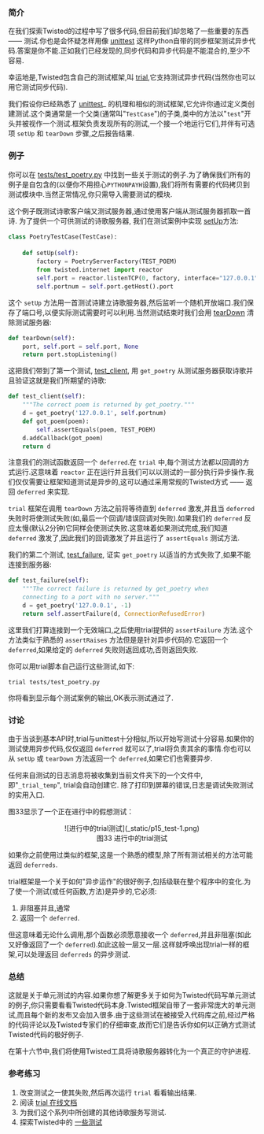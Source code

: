 
### 简介

在我们探索Twisted的过程中写了很多代码,但目前我们却忽略了一些重要的东西 —— 测试.你也是会怀疑怎样用像 [unittest](http://docs.python.org/library/unittest.html#module-unittest) 这样Python自带的同步框架测试异步代码.答案是你不能.正如我们已经发现的,同步代码和异步代码是不能混合的,至少不容易.

幸运地是,Twisted包含自己的测试框架,叫 [trial](http://twistedmatrix.com/documents/current/core/howto/testing.html),它支持测试异步代码(当然你也可以用它测试同步代码).

我们假设你已经熟悉了 [unittest](http://docs.python.org/library/unittest.html#module-unittest)_ 的机理和相似的测试框架,它允许你通过定义类创建测试.这个类通常是一个父类(通常叫"`TestCase`")的子类,类中的方法以"`test`"开头并被视作一个测试.框架负责发现所有的测试,一个接一个地运行它们,并伴有可选项 `setUp` 和 `tearDown` 步骤,之后报告结果.

### 例子

你可以在 [tests/test_poetry.py](https://github.com/jdavisp3/twisted-intro/blob/master/tests/test_poetry.py#L1) 中找到一些关于测试的例子.为了确保我们所有的例子是自包含的(以便你不用担心`PYTHONPAYH`设置),我们将所有需要的代码拷贝到测试模块中.当然正常情况,你只需导入需要测试的模块.

这个例子既测试诗歌客户端又测试服务器,通过使用客户端从测试服务器抓取一首诗. 为了提供一个可供测试的诗歌服务器, 我们在测试案例中实现 [setUp](https://github.com/jdavisp3/twisted-intro/blob/master/tests/test_poetry.py#L70)方法:
```python
class PoetryTestCase(TestCase):

    def setUp(self):
        factory = PoetryServerFactory(TEST_POEM)
        from twisted.internet import reactor
        self.port = reactor.listenTCP(0, factory, interface="127.0.0.1")
        self.portnum = self.port.getHost().port
```
这个 `setUp` 方法用一首测试诗建立诗歌服务器,然后监听一个随机开放端口.我们保存了端口号,以便实际测试需要时可以利用.当然测试结束时我们会用 [tearDown](https://github.com/jdavisp3/twisted-intro/blob/master/tests/test_poetry.py#L76) 清除测试服务器:
```python
def tearDown(self):
    port, self.port = self.port, None
    return port.stopListening()
```
这把我们带到了第一个测试, [test_client](https://github.com/jdavisp3/twisted-intro/blob/master/tests/test_poetry.py#L80), 用 `get_poetry` 从测试服务器获取诗歌并且验证这就是我们所期望的诗歌:
```python
def test_client(self):
    """The correct poem is returned by get_poetry."""
    d = get_poetry('127.0.0.1', self.portnum)
    def got_poem(poem):
        self.assertEquals(poem, TEST_POEM)
    d.addCallback(got_poem)
    return d
```
注意我们的测试函数返回一个 `deferred`.在 `trial` 中,每个测试方法都以回调的方式运行.这意味着 `reactor` 正在运行并且我们可以以测试的一部分执行异步操作.我们仅仅需要让框架知道测试是异步的,这可以通过采用常规的Twisted方式 —— 返回 `deferred` 来实现.

`trial` 框架在调用 `tearDown` 方法之前将等待直到 `deferred` 激发,并且当 `deferred` 失败时将使测试失败(如,最后一个回调/错误回调对失败).如果我们的 `deferred` 反应太慢(默认2分钟)它同样会使测试失败.这意味着如果测试完成,我们知道 `deferred` 激发了,因此我们的回调激发了并且运行了 `assertEquals` 测试方法.

我们的第二个测试, [test_failure](https://github.com/jdavisp3/twisted-intro/blob/master/tests/test_poetry.py#L91), 证实 `get_poetry` 以适当的方式失败了,如果不能连接到服务器:
```python
def test_failure(self):
    """The correct failure is returned by get_poetry when
    connecting to a port with no server."""
    d = get_poetry('127.0.0.1', -1)
    return self.assertFailure(d, ConnectionRefusedError)
```
这里我们打算连接到一个无效端口,之后使用trial提供的 `assertFailure` 方法.这个方法类似于熟悉的 `assertRaises` 方法但是是针对异步代码的.它返回一个 `deferred`,如果给定的 `deferred` 失败则返回成功,否则返回失败.

你可以用trial脚本自己运行这些测试,如下:
```
trial tests/test_poetry.py
```
你将看到显示每个测试案例的输出,OK表示测试通过了.

### 讨论

由于当谈到基本API时,trial与unittest十分相似,所以开始写测试十分容易.如果你的测试使用异步代码,仅仅返回 `deferred` 就可以了,trial将负责其余的事情.你也可以从 `setUp` 或 `tearDown` 方法返回一个 `deferred`,如果它们也需要异步.

任何来自测试的日志消息将被收集到当前文件夹下的一个文件中,即"`_trial_temp`", trial会自动创建它. 除了打印到屏幕的错误,日志是调试失败测试的实用入口.

图33显示了一个正在进行中的假想测试：

<center>![进行中的trial测试](_static/p15_test-1.png)</center>
<center>图33 进行中的trial测试</center>

如果你之前使用过类似的框架,这是一个熟悉的模型,除了所有测试相关的方法可能返回 `deferreds`.

trial框架是一个关于如何"异步运作"的很好例子,包括级联在整个程序中的变化.为了使一个测试(或任何函数,方法)是异步的,它必须:

1. 非阻塞并且,通常
2. 返回一个 `deferred`.

但这意味着无论什么调用,那个函数必须愿意接收一个 `deferred`,并且非阻塞(如此又好像返回了一个 `deferred`).如此这般一层又一层.这样就呼唤出现trial一样的框架,可以处理返回 `deferreds` 的异步测试.

### 总结

这就是关于单元测试的内容.如果你想了解更多关于如何为Twisted代码写单元测试的例子,你只需要看看Twisted代码本身.Twisted框架自带了一套非常庞大的单元测试,而且每个新的发布又会加入很多.由于这些测试在被接受入代码库之前,经过严格的代码评论以及Twisted专家们的仔细审查,故而它们是告诉你如何以正确方式测试Twisted代码的极好例子.

在第十六节中,我们将使用Twisted工具将诗歌服务器转化为一个真正的守护进程.

### 参考练习

1. 改变测试之一使其失败,然后再次运行 `trial` 看看输出结果.
2. 阅读 [trial 在线文档](http://twistedmatrix.com/documents/current/core/howto/testing.html)
3. 为我们这个系列中所创建的其他诗歌服务写测试.
4. 探索Twisted中的 [一些测试](http://twistedmatrix.com/trac/browser/trunk/twisted/test)

